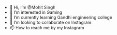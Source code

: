 - 👋 Hi, I’m @Mohit Singh
- 👀 I’m interested in Gaming 
- 🌱 I’m currently learning Gandhi engineering college 
- 💞️ I’m looking to collaborate on Instagram 
- 📫 How to reach me by my Instagram 

<!---
Mohit13333/Mohit13333 is a ✨ special ✨ repository because its `README.md` (this file) appears on your GitHub profile.
You can click the Preview link to take a look at your changes.
--->
